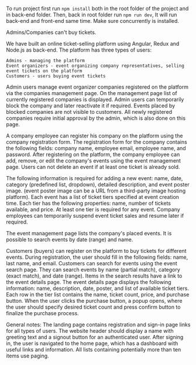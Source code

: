
To run project first run `npm install` both in the root folder of the project and in back-end folder.
Then, back in root folder run `npm run dev`,
It will run back-end and front-end same time. Make sure concurrently is installed.

Admins/Companies can't buy tickets.   


We have built an online ticket-selling platform using Angular, Redux and Node.js as back-end. 
The platform has three types of users:

    Admins - managing the platform
    Event organizers - event organizing company representatives, selling event tickets on the platform
    Customers - users buying event tickets

Admin users manage event organizer companies registered on the platform via the companies management page. On the management page list of currently registered companies is displayed. Admin users can temporarily block the company and later reactivate it if required. Events placed by blocked companies are not visible to customers. All newly registered companies require initial approval by the admin, which is also done on this page.

A company employee can register his company on the platform using the company registration form. The registration form for the company contains the following fields: company name, employee email, employee name, and password. After registering on the platform, the company employee can add, remove, or edit the company's events using the event management page. Users can not delete an event if at least one ticket is already sold.

The following information is required for adding a new event: name, date, category (predefined list, dropdown), detailed description, and event poster image. (event poster image can be a URL from a third-party image hosting platform). Each event has a list of ticket tiers specified at event creation time. Each tier has the following properties: name, number of tickets available, and price. At least one tier is required for any event. Company employees can temporarily suspend event ticket sales and resume later if required.

The event management page lists the company's placed events. It is possible to search events by date (range) and name.

Customers (buyers) can register on the platform to buy tickets for different events. During registration, the user should fill in the following fields: name, last name, and email. Customers can search for events using the event search page. They can search events by name (partial match), category (exact match), and date (range). Items in the search results have a link to the event details page. The event details page displays the following information: name, description, date, poster, and list of available ticket tiers. Each row in the tier list contains the name, ticket count, price, and purchase button. When the user clicks the purchase button, a popup opens, where the user should specify desired ticket count and press confirm button to finalize the purchase process.

General notes:
The landing page contains registration and sign-in page links for all types of users.
The website header should display a name with greeting text and a signout button for an authenticated user.
After signing in, the user is navigated to the home page, which has a dashboard with useful links and information.
All lists containing potentially more than ten items use paging.
